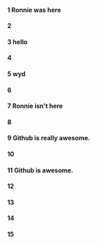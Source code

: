 #### 1 Ronnie was here
#### 2
#### 3 hello
#### 4
#### 5 wyd
#### 6
#### 7 Ronnie isn't here
#### 8
#### 9 Github is really awesome. 
#### 10
#### 11 Github is awesome.
#### 12
#### 13
#### 14
#### 15